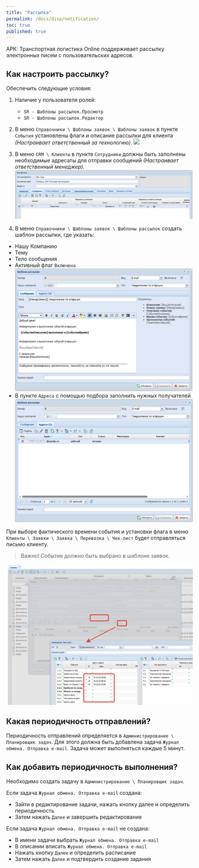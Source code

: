 ```yaml
---
title: "Рассылка"
permalink: /docs/disp/notification/
toc: true
published: true
---
```


АРК: Транспортная логистика Online поддерживает рассылку электронных писем с пользовательских адресов.

## Как настроить рассылку?

Обеспечить следующие условия:

1. Наличие у пользователя ролей:

    - `SR - Шаблоны рассылок.Просмотр`
    - `SR - Шаблоны рассылок.Редактор`

2. В меню `Справочники \ Шаблоны заявок \ Шаблоны заявок` в пункте `События` установлены флаги и описание рассылки для клиента _(Настраивает ответственный за технологию)_.
![](/assets/images/sending1.png)
3. В меню `CRM \ Клиенты` в пункте `Сотрудники` должны быть заполнены необходимые адресаты для отправки сообщений _(Настраивает ответственный менеджер)_.
![](/assets/images/sending2.png)
4. В меню `Справочники \ Шаблоны заявок \ Шаблоны рассылок` создать шаблон рассылки, где указать:

- Нашу Компанию
- Тему
- Тело сообщения
- Активный флаг `Включена`
![](/assets/images/sending3.png)
- В пункте `Адреса` с помощью подбора заполнить нужных получателей
![](/assets/images/sending4.png)

При выборе фактического времени события и установки флага в меню `Клиенты \ Заявки \ Заявка \ Перевозка \ Чек-лист` будет отправляться письмо клиенту.
> Важно! Событие должно быть выбрано в шаблоне заявок.

![](/assets/images/sending5.png)


## Какая периодичность отправлений?

Периодичность отправлений определяется в `Администрирование \ Планировщик задач`.
Для этого должна быть добавлена задача `Журнал обмена. Отправка e-mail`.
Задача может выполняться каждые 5 минут.

## Как добавить периодичность выполнения?

Необходимо создать задачу в `Администрирование \ Планировщик задач`.

Если задача `Журнал обмена. Отправка e-mail` создана:

- Зайти в редактирование задачи, нажать кнопку далее и определить периодичность
- Затем нажать `Далее` и завершить редактирование

Если задача `Журнал обмена. Отправка e-mail` не создана:
- В имени задачи выбрать `Журнал обмена. Отправка e-mail`
- В описании вписать `Журнал обмена. Отправка e-mail`
- Нажать кнопку `Далее` и определить расписание
- Затем нажать `Далее` и подтвердить создание задания
